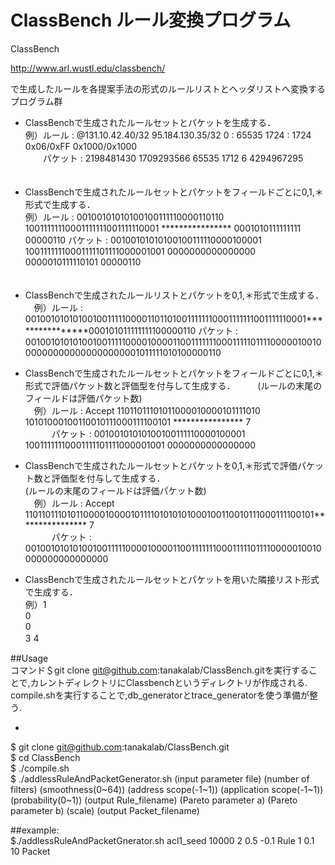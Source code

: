 # ClassBench ルール変換プログラム

ClassBench 

http://www.arl.wustl.edu/classbench/ 

で生成したルールを各提案手法の形式のルールリストとヘッダリストへ変換するプログラム群　　

* ClassBenchで生成されたルールセットとパケットを生成する．     
例）ルール   : @131.10.42.40/32	 95.184.130.35/32	 0 : 65535	 1724 : 1724	 0x06/0xFF	 0x1000/0x1000       
　　パケット : 2198481430 	1709293566	 65535	 1712	 6 	4294967295      
　

* ClassBenchで生成されたルールセットとパケットをフィールドごとに0,1,＊形式で生成する．       
例）ルール   : 00100101010100100111110000110110  10011111110001111111001111110001  ****************  0001010111111111  00000110     パケット : 00100101010100100111110000100001  10011111110001111101111000001001  0000000000000000  0000010111110101  00000110  
　　

* ClassBenchで生成されたルールリストとパケットを0,1,＊形式で生成する．  
　例）ルール   : 0010010101010010011111000011011010011111110001111111001111110001****************000101011111111100000110            パケット : 00100101010100100111110000100001100111111100011111011110000010010000000000000000000001011111010100000110  


* ClassBenchで生成されたルールセットとパケットをフィールドごとに0,1,＊形式で評価パケット数と評価型を付与して生成する．    　
　(ルールの末尾のフィールドは評価パケット数)    
　例）ルール   : Accept	 11011011101011000010000101111010  10101000100110010111000111100101  ****************  7    
　　　パケット : 00100101010100100111110000100001  10011111110001111101111000001001  0000000000000000     

* ClassBenchで生成されたルールセットとパケットを0,1,＊形式で評価パケット数と評価型を付与して生成する．   
 (ルールの末尾のフィールドは評価パケット数)    
　例）ルール   : Accept	1101101110101100001000010111101010101000100110010111000111100101**************** 7     
　　　パケット : 00100101010100100111110000100001100111111100011111011110000010010000000000000000    


* ClassBenchで生成されたルールセットとパケットを用いた隣接リスト形式で生成する．    
例）1    
    0   
    0   
    3 4   　　


##Usage   
コマンド＄git clone git@github.com:tanakalab/ClassBench.gitを実行することで,カレントディレクトリにClassbenchというディレクトリが作成される.　　
compile.shを実行することで,db_generatorとtrace_generatorを使う準備が整う.     

* 

$ git clone git@github.com:tanakalab/ClassBench.git  
$ cd ClassBench    
$ ./compile.sh   
$ ./addlessRuleAndPacketGenerator.sh  (input parameter file) (number of filters) (smoothness(0~64)) (address scope(-1~1)) (application scope(-1~1)) (probability(0~1)) (output Rule_filename) (Pareto parameter a) (Pareto parameter b) (scale) (output Packet_filename)  

##example:   
$./addlessRuleAndPacketGnerator.sh acl1_seed 10000 2 0.5 -0.1 Rule 1 0.1 10 Packet  
